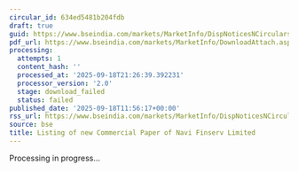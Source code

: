 ```yaml
---
circular_id: 634ed5481b204fdb
draft: true
guid: https://www.bseindia.com/markets/MarketInfo/DispNoticesNCirculars.aspx?Noticeid={F73C57C7-77E6-42B9-A731-26A5FF1609DF}&noticeno=20250918-37&dt=09/18/2025&icount=37&totcount=63&flag=0
pdf_url: https://www.bseindia.com/markets/MarketInfo/DownloadAttach.aspx?id=20250918-37&attachedId=
processing:
  attempts: 1
  content_hash: ''
  processed_at: '2025-09-18T21:26:39.392231'
  processor_version: '2.0'
  stage: download_failed
  status: failed
published_date: '2025-09-18T11:56:17+00:00'
rss_url: https://www.bseindia.com/markets/MarketInfo/DispNoticesNCirculars.aspx?Noticeid={F73C57C7-77E6-42B9-A731-26A5FF1609DF}&noticeno=20250918-37&dt=09/18/2025&icount=37&totcount=63&flag=0
source: bse
title: Listing of new Commercial Paper of Navi Finserv Limited
---
```


Processing in progress...